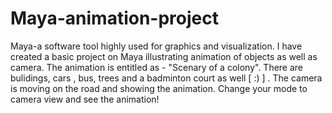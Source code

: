 # Maya-animation-project
Maya-a software tool highly used for graphics and visualization. I have created a basic project on Maya illustrating animation of objects as well as camera. 
The animation is entitled as - "Scenary of a colony". 
There are bulidings, cars , bus, trees and a badminton court as well [  :)   ] . The camera is moving on the road and showing the animation. 
Change your mode to camera view and see the animation!
